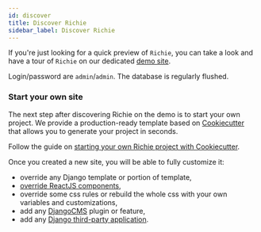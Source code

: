 ```yaml
---
id: discover
title: Discover Richie
sidebar_label: Discover Richie
---
```


If you're just looking for a quick preview of `Richie`, you can take a look and have a tour of `Richie` on our dedicated [demo site](https://demo.richie.education).

Login/password are `admin`/`admin`. The database is regularly flushed.


### Start your own site

The next step after discovering Richie on the demo is to start your own project. We provide a
production-ready template based on [Cookiecutter](https://github.com/audreyr/cookiecutter) that
allows you to generate your project in seconds.

Follow the guide on [starting your own Richie project with Cookiecutter](./cookiecutter.md).

Once you created a new site, you will be able to fully customize it:

- override any Django template or portion of template,
- [override ReactJS components](./frontend-overrides.md),
- override some css rules or rebuild the whole css with your own variables and customizations,
- add any [DjangoCMS](https://www.django-cms.org) plugin or feature,
- add any [Django third-party application](https://djangopackages.org).

